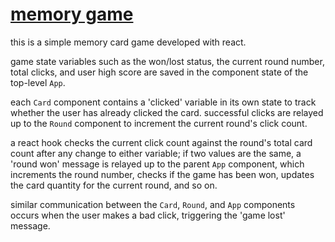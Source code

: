 # [memory game](https://seanstephenbrian.github.io/memory-game/)

this is a simple memory card game developed with react.

game state variables such as the won/lost status, the current round number, total clicks, and user high
score are saved in the component state of the top-level `App`.

each `Card` component contains a 'clicked' variable in its own state to track whether the user has 
already clicked the card. successful clicks are relayed up to the `Round` component to increment the 
current round's click count. 

a react hook checks the current click count against the round's total card count after any change to either variable; if two values are the same, a 'round won' message is relayed up to 
the parent `App` component, which increments the round number, checks if the game has been won, updates 
the card quantity for the current round, and so on.

similar communication between the `Card`, `Round`, and `App` components occurs when the user makes a 
bad click, triggering the 'game lost' message.